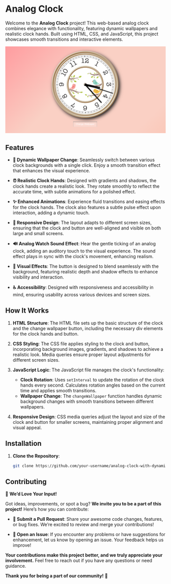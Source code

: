 # Analog Clock

Welcome to the **Analog Clock** project! This web-based analog clock combines elegance with functionality, featuring dynamic wallpapers and realistic clock hands. Built using HTML, CSS, and JavaScript, this project showcases smooth transitions and interactive elements.

![Analog Clock](images/preview.png)  <!-- Replace with a preview image -->

## Features 

- **🎨 Dynamic Wallpaper Change**: Seamlessly switch between various clock backgrounds with a single click. Enjoy a smooth transition effect that enhances the visual experience.
  
- **⏰ Realistic Clock Hands**: Designed with gradients and shadows, the clock hands create a realistic look. They rotate smoothly to reflect the accurate time, with subtle animations for a polished effect.

- **✨ Enhanced Animations**: Experience fluid transitions and easing effects for the clock hands. The clock also features a subtle pulse effect upon interaction, adding a dynamic touch.

- **📱 Responsive Design**: The layout adapts to different screen sizes, ensuring that the clock and button are well-aligned and visible on both large and small screens.

- **🔊 Analog Watch Sound Effect**: Hear the gentle ticking of an analog clock, adding an auditory touch to the visual experience. The sound effect plays in sync with the clock's movement, enhancing realism.

- **🔲 Visual Effects**: The button is designed to blend seamlessly with the background, featuring realistic depth and shadow effects to enhance visibility and interaction.

- **♿ Accessibility**: Designed with responsiveness and accessibility in mind, ensuring usability across various devices and screen sizes.

## How It Works

1. **HTML Structure**: The HTML file sets up the basic structure of the clock and the change wallpaper button, including the necessary div elements for the clock hands and button.

2. **CSS Styling**: The CSS file applies styling to the clock and button, incorporating background images, gradients, and shadows to achieve a realistic look. Media queries ensure proper layout adjustments for different screen sizes.

3. **JavaScript Logic**: The JavaScript file manages the clock's functionality:
   - **Clock Rotation**: Uses `setInterval` to update the rotation of the clock hands every second. Calculates rotation angles based on the current time and applies smooth transitions.
   - **Wallpaper Change**: The `changeWallpaper` function handles dynamic background changes with smooth transitions between different wallpapers.

4. **Responsive Design**: CSS media queries adjust the layout and size of the clock and button for smaller screens, maintaining proper alignment and visual appeal.

## Installation

1. **Clone the Repository**:

   ```bash
   git clone https://github.com/your-username/analog-clock-with-dynamic-wallpaper.git

## Contributing

🚀 **We’d Love Your Input!**

Got ideas, improvements, or spot a bug? **We invite you to be a part of this project!** Here’s how you can contribute:

- **🔄 Submit a Pull Request**: Share your awesome code changes, features, or bug fixes. We’re excited to review and merge your contributions!
  
- **📝 Open an Issue**: If you encounter any problems or have suggestions for enhancement, let us know by opening an issue. Your feedback helps us improve!

**Your contributions make this project better, and we truly appreciate your involvement.** Feel free to reach out if you have any questions or need guidance.

**Thank you for being a part of our community!** 🙌
